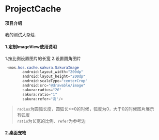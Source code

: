 # ProjectCache

#### 项目介绍
我的测试大杂烩.

#### 1.定制ImageView使用说明

1.按比例设置图片的长宽
2.设置圆角图片
```java
 <mos.kos.cache.sakura.SakuraImage
        android:layout_width="200dp"
        android:layout_height="200dp"
        android:scaleType="centerCrop"
        android:src="@drawable/image"
        sakura:radius="20"
        sakura:ratio="1"
        sakura:refer="高"/>
```
> `radius`为圆弧长度，圆弧长<=0的时候，弧度为0，大于0的时候图片展示有弧度
><br/> `ratio`为长宽的比例、`refer`为参考边

#### 2.桌面宠物
